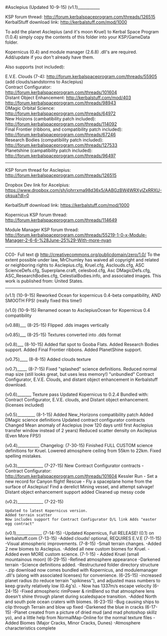 #Asclepius
(Updated 10-9-15)
(v1.1)___________

KSP forum thread: http://forum.kerbalspaceprogram.com/threads/126515
KerbalStuff download link: http://kerbalstuff.com/mod/1000

To add the planet Asclepius (and it's moon Kruel) to Kerbal Space Program (1.0.4) simply copy the contents of this folder into your KSP/GameData folder.


Kopernicus (0.4) and module manager (2.6.8) .dll's are required. Add/update if you don't already have them. 

Also supports (not included):

E.V.E. Clouds (7-4): http://forum.kerbalspaceprogram.com/threads/55905 (add clouds/sandstorms to Asclepius)  
Contract Configurator: http://forum.kerbalspaceprogram.com/threads/101604   
Distant Object Enhancement: http://kerbalstuff.com/mod/403  http://forum.kerbalspaceprogram.com/threads/98943  
DMagic Orbital Science:  http://forum.kerbalspaceprogram.com/threads/64972  
New Hoizons (cambatibility patch included): http://forum.kerbalspaceprogram.com/threads/114092  
Final Frontier (ribbons, and compatibility patch included): http://forum.kerbalspaceprogram.com/threads/67246  
Research Bodies (compatibility patch included): http://forum.kerbalspaceprogram.com/threads/127533  
Planetshine (campatibility patch included): http://forum.kerbalspaceprogram.com/threads/96497

_________________________________________________________________________________________

KSP forum thread for Asclepius: http://forum.kerbalspaceprogram.com/threads/126515

Dropbox Dev link for Ascelpius: https://www.dropbox.com/sh/johrrxma98d36x5/AABGzBW4WRXylZxRRXU-oksua?dl=0

KerbalStuff download link: https://kerbalstuff.com/mod/1000

Kopernicus KSP forum thread: http://forum.kerbalspaceprogram.com/threads/114649

Module Manager KSP forum thread: http://forum.kerbalspaceprogram.com/threads/55219-1-0-x-Module-Manager-2-6-6-%28June-25%29-With-more-nyan

__________________________________________________________________________________________


CC0- Full text @ http://creativecommons.org/publicdomain/zero/1.0/
To the extent possible under law, MrChumley has waived all copyright and related or neighboring rights to Asclepius.cfg, Kruel.cfg, Asclouds.cfg, ASC ScienceDefs.cfg, Superplane.craft, celesbod.cfg, Asc DMagicDefs.cfg, ASC_ResearchBodies.cfg, CelestialBodies.info, and associated images. This work is published from: United States.

____________________________________________________________________________________________
(v1.1)
(10-9-15)
Reworked Ocean for kopernicus 0.4-beta compatibility, AND SMOOTH FPS! (really fixed this time!)

(v1.0)
(10-9-15)
Renamed ocean to AsclepiusOcean for Kopernicus 0.4 compatibility

(v0.88)___
(8-25-15)
Flipped .dds images vertically

(v0.85)___
(8-25-15)
Textures converted into .dds format

(v0.8)___
(8-10-15)
Added flat spot to Gooba Flats.
Added Research Bodies support.
Added Final Frontier ribbons.
Added PlanetShine support.

(v0.75)____
(8-8-15)
Added clouds texture

(v0.7)_____
(8-7-15)
Fixed "splashed" science definitions.
Reduced normal map size (still looks great, but uses less memory!)
"unbundled" Contract Configurator, E.V.E. Clouds, and distant object enhancement in Kerbalstuff download.

(v0.6)_______
Texture pass
Updated Kopernicus to 0.2.4
Bundled with: Contract Configurator, E.V.E. clouds, and Distant object enhancement. (licenses included)

(v0.5)_________
(8-1-15)
Added New_Horizons compatibility patch
Added DMagic science definitions
Updated contract configurator contracts
Changed Mean anomaly of Asclepius (now 120 days until first Asclepius transfer window instead of 2 years)
Reduced scatter density on Asclepius (Even More FPS!)

(v0.4)___________
Changelog:
(7-30-15) 
Finished FULL CUSTOM science definitions for Kruel.
Lowered atmosphere ceiling from 55km to 22km.
Fixed spelling mistakes.

(v0.3)_____________
(7-27-15)
    New Contract Configurator contracts - Contract Configurator: http://forum.kerbalspaceprogram.com/threads/101604
    Kessler Run - Set a new record for Canyon flight!
    Rescue - Fly a spaceplane home from the surface of Asclepius!
    Find a derelict Mining vessel, and attempt salvage!
    Distant object enhancement support added
    Cleaned up messy code

(v0.2)_____________
(7-22-15)

    Updated to latest Kopernicus version.
    Added terrain scatter
    Now includes support for Contract Configurator D/L link Adds "easter egg contract"



(v0.1)_____________
(7-14-15) -Updated Kopernicus, Full RELEASE! (0.1) on kerbalstuff.com
(7-13-15) -Added clouds! optional, REQUIRES E.V.E
(7-11-15) -Visual atmospheric improvements.
(7-8-15) -Small terrain changes. -Added 2 new biomes to Asclepius. -Added all new custom biomes for Kruel. -Added even MORE custom science.
(7-1-15) - Added Kruel (small mountainous moon)
(6-29-15) -Refined atmosphere appearance -Darkened terrain -Science definitions added. -Restructured folder directory structure -.zip download now comes bundled with Kopernicus, and modulemanager .dll's (along with associated licenses) for convenience.
(6-25-15) -increased planet radius (to reduce terrain "spikiness"), and adjusted mass numbers to keep gravity relatively low (0.4g's). - Now has 1337m/s escape velocity
(6-24-15) -Fixed atmospheric rimPower & rimBlend so that atmosphere lens doesn't shine through planet during scaledspace transition. -Added North and south pole ocean craters with biomes.
(6-23-15) -Bug causing ships to clip through Terrain and blow up fixed -Darkened the blue in cracks
(6-17-15) -Planet created from a picture of dried mud (and mad photoshop skillz yo), and a little help from NormalMap-Online for the normal texture files -Added Biomes (Major Cracks, Minor Cracks, Dunes) -Atmosphere characteristics complete
